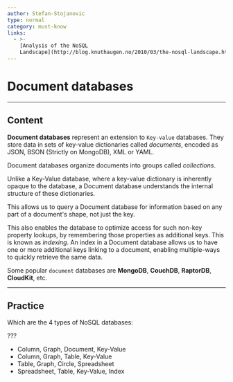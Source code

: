 ```yaml
---
author: Stefan-Stojanovic
type: normal
category: must-know
links:
  - >-
    [Analysis of the NoSQL
    Landscape](http://blog.knuthaugen.no/2010/03/the-nosql-landscape.html){website}
---
```


# Document databases


---

## Content

**Document databases** represent an extension to `Key-value` databases. They store data in sets of key-value dictionaries called *documents*, encoded as JSON, BSON (Strictly on MongoDB), XML or YAML.

Document databases organize documents into groups called *collections*.

Unlike a Key-Value database, where a key-value dictionary is inherently opaque to the database, a Document database understands the internal structure of these dictionaries.

This allows us to query a Document database for information based on any part of a document's shape, not just the key.

This also enables the database to optimize access for such non-key property lookups, by remembering those properties as additional keys. This is known as *indexing*.
An index in a Document database allows us to have one or more additional keys linking to a document, enabling multiple-ways to quickly retrieve the same data.

Some popular `document` databases are **MongoDB**, **CouchDB**, **RaptorDB**, **CloudKit**, etc.


---

## Practice

Which are the 4 types of NoSQL databases:

???

* Column, Graph, Document, Key-Value
* Column, Graph, Table, Key-Value
* Table, Graph, Circle, Spreadsheet
* Spreadsheet, Table, Key-Value, Index
